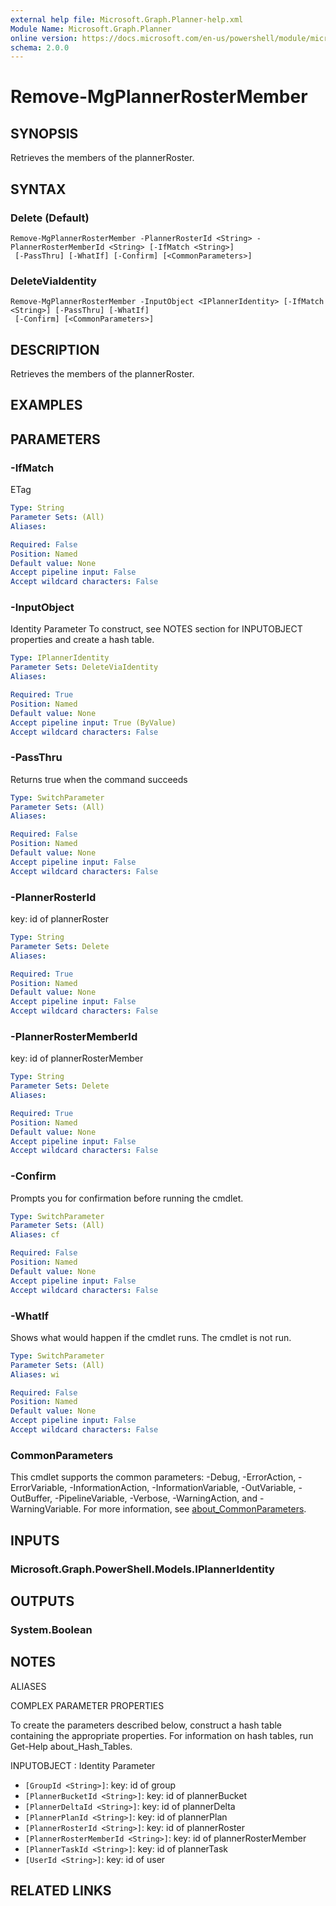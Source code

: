 ```yaml
---
external help file: Microsoft.Graph.Planner-help.xml
Module Name: Microsoft.Graph.Planner
online version: https://docs.microsoft.com/en-us/powershell/module/microsoft.graph.planner/remove-mgplannerrostermember
schema: 2.0.0
---
```


# Remove-MgPlannerRosterMember

## SYNOPSIS
Retrieves the members of the plannerRoster.

## SYNTAX

### Delete (Default)
```
Remove-MgPlannerRosterMember -PlannerRosterId <String> -PlannerRosterMemberId <String> [-IfMatch <String>]
 [-PassThru] [-WhatIf] [-Confirm] [<CommonParameters>]
```

### DeleteViaIdentity
```
Remove-MgPlannerRosterMember -InputObject <IPlannerIdentity> [-IfMatch <String>] [-PassThru] [-WhatIf]
 [-Confirm] [<CommonParameters>]
```

## DESCRIPTION
Retrieves the members of the plannerRoster.

## EXAMPLES

## PARAMETERS

### -IfMatch
ETag

```yaml
Type: String
Parameter Sets: (All)
Aliases:

Required: False
Position: Named
Default value: None
Accept pipeline input: False
Accept wildcard characters: False
```

### -InputObject
Identity Parameter
To construct, see NOTES section for INPUTOBJECT properties and create a hash table.

```yaml
Type: IPlannerIdentity
Parameter Sets: DeleteViaIdentity
Aliases:

Required: True
Position: Named
Default value: None
Accept pipeline input: True (ByValue)
Accept wildcard characters: False
```

### -PassThru
Returns true when the command succeeds

```yaml
Type: SwitchParameter
Parameter Sets: (All)
Aliases:

Required: False
Position: Named
Default value: None
Accept pipeline input: False
Accept wildcard characters: False
```

### -PlannerRosterId
key: id of plannerRoster

```yaml
Type: String
Parameter Sets: Delete
Aliases:

Required: True
Position: Named
Default value: None
Accept pipeline input: False
Accept wildcard characters: False
```

### -PlannerRosterMemberId
key: id of plannerRosterMember

```yaml
Type: String
Parameter Sets: Delete
Aliases:

Required: True
Position: Named
Default value: None
Accept pipeline input: False
Accept wildcard characters: False
```

### -Confirm
Prompts you for confirmation before running the cmdlet.

```yaml
Type: SwitchParameter
Parameter Sets: (All)
Aliases: cf

Required: False
Position: Named
Default value: None
Accept pipeline input: False
Accept wildcard characters: False
```

### -WhatIf
Shows what would happen if the cmdlet runs.
The cmdlet is not run.

```yaml
Type: SwitchParameter
Parameter Sets: (All)
Aliases: wi

Required: False
Position: Named
Default value: None
Accept pipeline input: False
Accept wildcard characters: False
```

### CommonParameters
This cmdlet supports the common parameters: -Debug, -ErrorAction, -ErrorVariable, -InformationAction, -InformationVariable, -OutVariable, -OutBuffer, -PipelineVariable, -Verbose, -WarningAction, and -WarningVariable. For more information, see [about_CommonParameters](http://go.microsoft.com/fwlink/?LinkID=113216).

## INPUTS

### Microsoft.Graph.PowerShell.Models.IPlannerIdentity

## OUTPUTS

### System.Boolean

## NOTES

ALIASES

COMPLEX PARAMETER PROPERTIES

To create the parameters described below, construct a hash table containing the appropriate properties. For information on hash tables, run Get-Help about_Hash_Tables.


INPUTOBJECT <IPlannerIdentity>: Identity Parameter
  - `[GroupId <String>]`: key: id of group
  - `[PlannerBucketId <String>]`: key: id of plannerBucket
  - `[PlannerDeltaId <String>]`: key: id of plannerDelta
  - `[PlannerPlanId <String>]`: key: id of plannerPlan
  - `[PlannerRosterId <String>]`: key: id of plannerRoster
  - `[PlannerRosterMemberId <String>]`: key: id of plannerRosterMember
  - `[PlannerTaskId <String>]`: key: id of plannerTask
  - `[UserId <String>]`: key: id of user

## RELATED LINKS
